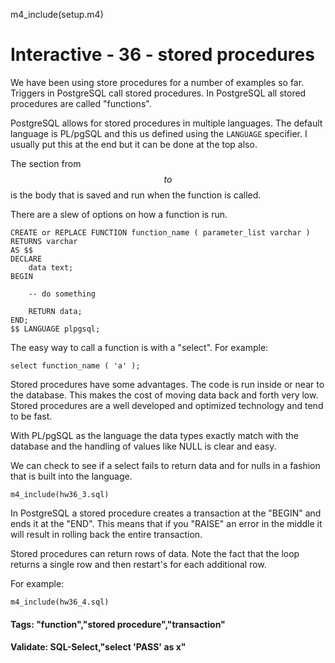 
m4_include(setup.m4)

# Interactive - 36 - stored procedures

We have been using store procedures for a number of examples so far.    Triggers in
PostgreSQL call stored procedures.   In PostgreSQL all stored procedures are called "functions".

PostgreSQL allows for stored procedures in multiple languages.   The default language is PL/pgSQL
and this us defined using the `LANGUAGE` specifier.  I usually put this at the end but it can
be done at the top also.

The section from $$ to $$ is the body that is saved and run when the function is called.

There are a slew of options on how a function is run.

```
CREATE or REPLACE FUNCTION function_name ( parameter_list varchar )
RETURNS varchar 
AS $$
DECLARE
	data text;
BEGIN

	-- do something

	RETURN data;
END;
$$ LANGUAGE plpgsql;
```

The easy way to call a function is with a "select".
For example:


```
select function_name ( 'a' );
```

Stored procedures have some advantages.  The code is run inside or near to the database.  This makes
the cost of moving data back and forth very low.    Stored procedures are a well developed and optimized
technology and tend to be fast.  

With PL/pgSQL as the language the data types exactly match with the database and the handling of values
like NULL is clear and easy.

We can check to see if a select fails to return data and for nulls in a fashion that is built into the
language.


```
m4_include(hw36_3.sql)
```


In PostgreSQL a stored procedure creates a transaction at the "BEGIN" and ends it at the
"END".  This means that if you "RAISE" an error in the middle it will result in rolling back
the entire transaction.

Stored procedures can return rows of data.  Note the fact that the loop returns a single
row and then restart's for each additional row.

For example:

```
m4_include(hw36_4.sql)
```

#### Tags: "function","stored procedure","transaction"

#### Validate: SQL-Select,"select 'PASS' as x"


